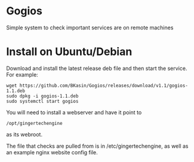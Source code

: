 # Gogios
Simple system to check important services are on remote machines

# Install on Ubuntu/Debian
Download and install the latest release deb file and then start the service. For example:

```
wget https://github.com/BKasin/Gogios/releases/download/v1.1/gogios-1.1.deb
sudo dpkg -i gogios-1.1.deb
sudo systemctl start gogios
```

You will need to install a webserver and have it point to

```
/opt/gingertechengine
```

as its webroot.

The file that checks are pulled from is in /etc/gingertechengine, as well as an example nginx website config file.
